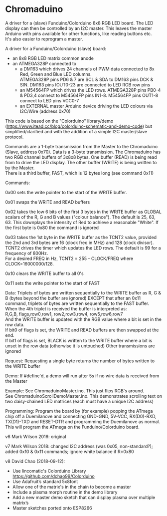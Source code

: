 # Chromaduino
A driver for a (slave) Funduino/Colorduino 8x8 RGB LED board.  The LED display can then be controlled by an I2C master.
This leaves the master Arduino with pins available for other functions, like reading buttons etc.  
It's also easier to reprogram a master.

A driver for a Funduino/Colorduino (slave) board: 
* an 8x8 RGB LED matrix common anode
* an ATMEGA328P connected to
  * a DM163 which drives 24 channels of PWM data connected to 8x Red, Green and Blue LED columns.  
      ATMEGA328P pins PD6 & 7 are SCL & SDA to DM163 pins DCK & SIN. DM163 pins IOUT0-23 are connected to LED RGB row pins
  * an M54564FP which drives the LED rows.
      ATMEGA328P pins PB0-4 & PD3,4 connect to M54564FP pins IN1-8. M54564FP pins OUT1-8 connect to LED pins VCC0-7
  * an EXTERNAL master Arduino device driving the LED colours via I2C/Wire (address 0x70)
  
This code is based on the "Colorduino" library/demo (https://www.itead.cc/blog/colorduino-schematic-and-demo-code) but simplified/clarified and with the addition of a simple I2C master/slave protocol.

Commands are a 1-byte transmission from the Master to the Chromaduino (Slave, address 0x70).  Data is a 3-byte transmission. 
The Chromaduino has two RGB channel buffers of 3x8x8 bytes.  One buffer (READ) is being read from to drive the LED display. 
The other buffer (WRITE) is being written to by the Master.\
There is a third buffer, FAST, which is 12 bytes long (see command 0x11)


Commands:

0x00 sets the write pointer to the start of the WRITE buffer.

0x01 swaps the WRITE and READ buffers

0x02 takes the low 6 bits of the first 3 bytes in the WRITE buffer as GLOBAL scalars of the R, G and B values ("colour balance"). The default is 25, 63, 63.  This downplays the intensity of Red to achieve a reasonable "White".
If the first byte is 0x80 the command is ignored
      
0x03 takes the 1st byte in the WRITE buffer as the TCNT2 value, provided the 2nd and 3rd bytes are 16 (clock freq in MHz) and 128 (clock divisor). TCNT2 drives the timer which updates the LED rows. The default is 99 for a frequency of 800Hz.  
      For a desired FREQ in Hz, TCNT2 = 255 - CLOCK/FREQ where CLOCK=16000000/128. 
      
0x10 clears the WRITE buffer to all 0's

0x11 sets the write pointer to the start of FAST

Data:
  Triplets of bytes are written sequentially to the WRITE buffer as R, G & B (bytes beyond the buffer are ignored)
  EXCEPT that after an 0x11 command, triplets of bytes are written sequentially to the FAST buffer. 
  When the 4th triplet is received the buffer is interpreted as:\
     R,G,B,  flags,row0,row1,  row2,row3,row4,  row5,row6,row7\
     And the WRITE buffer is updated with the RGB value where a bit is set in the row data.  \
     If bit0 of flags is set, the WRITE and READ buffers are then swapped at the end.\
     If bit1 of flags is set, BLACK is written to the WRITE buffer where a bit is unset in the row data 
     (otherwise it is untouched)
  Other transmissions are ignored
  
Request:
  Requesting a single byte returns the number of bytes written to the WRITE buffer
  
Demo:
  If #define'd, a demo will run after 5s if no wire data is received from the Master
  
Example:
  See ChromaduinoMaster.ino.  This just flips RGB's around.\
  See ChromaduinoScrollDemoMaster.ino.  This demonstrates scrolling text on two daisy-chained LED matrices (each must have a unique I2C address)

Programming:
Program the board by (for example) popping the ATmega chip off a Duemilanove and connecting
GND-GND, 5V-VCC, RX(D0)-RXD, TX(D1)-TXD and RESET-DTR
and programming the Duemilanove as normal. This will program the ATmega on the Funduino/Colorduino board.

v6 Mark Wilson 2016: original

v7 Mark Wilson 2018: changed I2C address (was 0x05, non-standard?); added 0x10 & 0x11 commands; ignore white balance if R=0x80

v8 David Chao (2018-09-12):
* Use lincomatic's Colorduino Library https://github.com/dchao99/Colorduino 
* Use Adafruit’s standard 5x8font 
* Allow one of the matrix's in the chain to become a master
* Include a plasma morph routine in the demo library
* Add a new master demo sketch that can display plasma over multiple matrix’s
* Master sketches ported onto ESP8266
